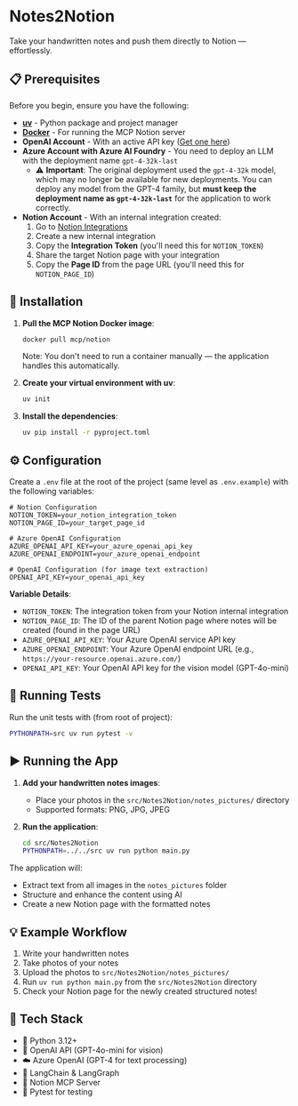 # Notes2Notion

Take your handwritten notes and push them directly to Notion — effortlessly.

## 📋 Prerequisites

Before you begin, ensure you have the following:

- **[uv](https://docs.astral.sh/uv/getting-started/installation/)** - Python package and project manager
- **[Docker](https://www.docker.com/)** - For running the MCP Notion server
- **OpenAI Account** - With an active API key ([Get one here](https://platform.openai.com/api-keys))
- **Azure Account with Azure AI Foundry** - You need to deploy an LLM with the deployment name `gpt-4-32k-last`
  - ⚠️ **Important**: The original deployment used the `gpt-4-32k` model, which may no longer be available for new deployments. You can deploy any model from the GPT-4 family, but **must keep the deployment name as `gpt-4-32k-last`** for the application to work correctly.
- **Notion Account** - With an internal integration created:
  1. Go to [Notion Integrations](https://www.notion.so/my-integrations)
  2. Create a new internal integration
  3. Copy the **Integration Token** (you'll need this for `NOTION_TOKEN`)
  4. Share the target Notion page with your integration
  5. Copy the **Page ID** from the page URL (you'll need this for `NOTION_PAGE_ID`)

## 🚀 Installation

1. **Pull the MCP Notion Docker image**:
   ```bash
   docker pull mcp/notion
   ```
   Note: You don't need to run a container manually — the application handles this automatically.

2. **Create your virtual environment with uv**:
   ```bash
   uv init
   ```

3. **Install the dependencies**:
   ```bash
   uv pip install -r pyproject.toml
   ```

## ⚙️ Configuration

Create a `.env` file at the root of the project (same level as `.env.example`) with the following variables:

```env
# Notion Configuration
NOTION_TOKEN=your_notion_integration_token
NOTION_PAGE_ID=your_target_page_id

# Azure OpenAI Configuration
AZURE_OPENAI_API_KEY=your_azure_openai_api_key
AZURE_OPENAI_ENDPOINT=your_azure_openai_endpoint

# OpenAI Configuration (for image text extraction)
OPENAI_API_KEY=your_openai_api_key
```

**Variable Details**:
- `NOTION_TOKEN`: The integration token from your Notion internal integration
- `NOTION_PAGE_ID`: The ID of the parent Notion page where notes will be created (found in the page URL)
- `AZURE_OPENAI_API_KEY`: Your Azure OpenAI service API key
- `AZURE_OPENAI_ENDPOINT`: Your Azure OpenAI endpoint URL (e.g., `https://your-resource.openai.azure.com/`)
- `OPENAI_API_KEY`: Your OpenAI API key for the vision model (GPT-4o-mini)

## 🧪 Running Tests

Run the unit tests with (from root of project):
```bash
PYTHONPATH=src uv run pytest -v
```

## ▶️ Running the App

1. **Add your handwritten notes images**:
   - Place your photos in the `src/Notes2Notion/notes_pictures/` directory
   - Supported formats: PNG, JPG, JPEG

2. **Run the application**:
   ```bash
   cd src/Notes2Notion
   PYTHONPATH=../../src uv run python main.py
   ```

The application will:
- Extract text from all images in the `notes_pictures` folder
- Structure and enhance the content using AI
- Create a new Notion page with the formatted notes

## 💡 Example Workflow

1. Write your handwritten notes
2. Take photos of your notes
3. Upload the photos to `src/Notes2Notion/notes_pictures/`
4. Run `uv run python main.py` from the `src/Notes2Notion` directory
5. Check your Notion page for the newly created structured notes!

## 🧰 Tech Stack

- 🐍 Python 3.12+
- 🤖 OpenAI API (GPT-4o-mini for vision)
- ☁️ Azure OpenAI (GPT-4 for text processing)
- 🔗 LangChain & LangGraph
- 🧱 Notion MCP Server
- 🧪 Pytest for testing  